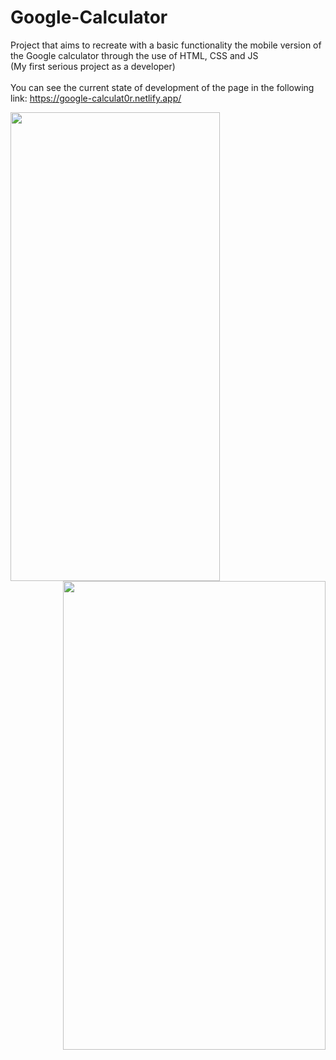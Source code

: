# Google-Calculator
Project that aims to recreate with a basic functionality the mobile version of the Google calculator through the use of HTML, CSS and JS <br>
(My first serious project as a developer)
<br><br>
You can see the current state of development of the page in the following link: https://google-calculat0r.netlify.app/<br>


<a href="url"><img src="https://user-images.githubusercontent.com/109311903/203829298-b6e296bc-a7af-4db4-bc27-a6a6f9299705.png" align="left" height="750" width="335" ></a>
<a href="url"><img src="https://user-images.githubusercontent.com/109311903/203829577-dce4c7bb-212f-4000-8e26-fcccc76bc26e.png" align="right" height="750" width="420" >
